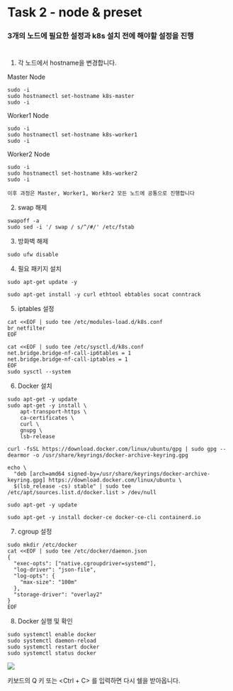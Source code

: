# Task 2 - node & preset  

### 3개의 노드에 필요한 설정과 k8s 설치 전에 해야할 설정을 진행
#
1. 각 노드에서 hostname을 변경합니다.

Master Node
```
sudo -i
sudo hostnamectl set-hostname k8s-master
sudo -i
```
Worker1 Node
```
sudo -i
sudo hostnamectl set-hostname k8s-worker1
sudo -i
```
Worker2 Node
```
sudo -i
sudo hostnamectl set-hostname k8s-worker2
sudo -i
```


`이후 과정은 Master, Worker1, Worker2 모든 노드에 공통으로 진행합니다`

2. swap 해제
```
swapoff -a
sudo sed -i '/ swap / s/^/#/' /etc/fstab
```

3. 방화벽 해제
```
sudo ufw disable
```

4. 필요 패키지 설치
```
sudo apt-get update -y
```
```
sudo apt-get install -y curl ethtool ebtables socat conntrack
```

5. iptables 설정
```
cat <<EOF | sudo tee /etc/modules-load.d/k8s.conf
br_netfilter
EOF

cat <<EOF | sudo tee /etc/sysctl.d/k8s.conf
net.bridge.bridge-nf-call-ip6tables = 1
net.bridge.bridge-nf-call-iptables = 1
EOF
sudo sysctl --system
```

6. Docker 설치
```
sudo apt-get -y update
sudo apt-get -y install \
    apt-transport-https \
    ca-certificates \
    curl \
    gnupg \
    lsb-release
```
```
curl -fsSL https://download.docker.com/linux/ubuntu/gpg | sudo gpg --dearmor -o /usr/share/keyrings/docker-archive-keyring.gpg
```
```
echo \
  "deb [arch=amd64 signed-by=/usr/share/keyrings/docker-archive-keyring.gpg] https://download.docker.com/linux/ubuntu \
  $(lsb_release -cs) stable" | sudo tee /etc/apt/sources.list.d/docker.list > /dev/null
```
```
sudo apt-get -y update
```
```
sudo apt-get -y install docker-ce docker-ce-cli containerd.io
```

7. cgroup 설정
```
sudo mkdir /etc/docker
cat <<EOF | sudo tee /etc/docker/daemon.json
{
  "exec-opts": ["native.cgroupdriver=systemd"],
  "log-driver": "json-file",
  "log-opts": {
    "max-size": "100m"
  },
  "storage-driver": "overlay2"
}
EOF
```

8. Docker 실행 및 확인
```
sudo systemctl enable docker
sudo systemctl daemon-reload
sudo systemctl restart docker
sudo systemctl status docker
```
![](./img/2-docker-status.png)

키보드의 Q 키 또는 <Ctrl + C> 를 입력하면 다시 쉘을 받아옵니다.
